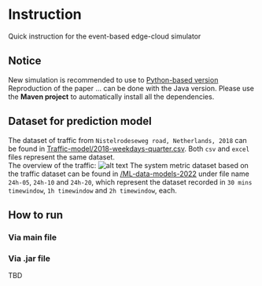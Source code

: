 # Instruction  
Quick instruction for the event-based edge-cloud simulator  

## Notice  
New simulation is recommended to use to [Python-based version](https://github.com/future-internet-lab/edgecloud-simulator)
Reproduction of the paper ... can be done with the Java version. Please use the **Maven project** to automatically install all the dependencies.

## Dataset for prediction model  
The dataset of traffic from `Nistelrodeseweg road, Netherlands, 2018` can be found in [Traffic-model/2018-weekdays-quarter.csv](https://github.com/future-internet-lab/edgecloud-simulator/blob/Java/Traffic-model/2018-weekdays-quarter.csv). Both `csv` and `excel` files represent the same dataset.  
The overview of the traffic: 
![alt text](https://github.com/future-internet-lab/edgecloud-simulator/blob/Java/traffic.PNG "Traffic overview")
The system metric dataset based on the traffic dataset can be found in [/ML-data-models-2022](https://github.com/future-internet-lab/edgecloud-simulator/tree/Java/ML-data-models-2022) under file name `24h-05`, `24h-10` and `24h-20`, which represent the dataset recorded in `30 mins timewindow`, `1h timewindow` and `2h timewindow`, each.  
  
## How to run  
### Via main file  

### Via .jar file
TBD